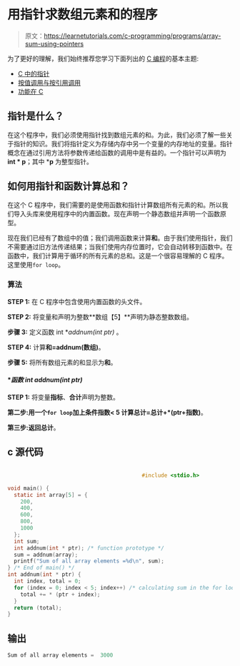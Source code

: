 # 用指针求数组元素和的程序

> 原文：<https://learnetutorials.com/c-programming/programs/array-sum-using-pointers>

为了更好的理解，我们始终推荐您学习下面列出的 [C 编程](../ "C programming")的基本主题:

*   [C 中的指针](../../c-programming/pointers)
*   [按值调用与按引用调用](../../c-programming/call-by-value-and-call-by-reference)
*   [功能在 C](../../c-programming/functions)

## 指针是什么？

在这个程序中，我们必须使用指针找到数组元素的和。为此，我们必须了解一些关于指针的知识。我们将指针定义为存储内存中另一个变量的内存地址的变量。指针概念在通过引用方法将参数传递给函数的调用中是有益的。一个指针可以声明为**int * p**；其中 ***p** 为整型指针。

## 如何用指针和函数计算总和？

在这个 C 程序中，我们需要的是使用函数和指针计算数组所有元素的和。所以我们导入头库来使用程序中的内置函数。现在声明一个静态数组并声明一个函数原型。

现在我们已经有了数组中的值；我们调用函数来计算**和**。由于我们使用指针，我们不需要通过旧方法传递结果；当我们使用内存位置时，它会自动转移到函数中。在函数中，我们计算用于循环的所有元素的总和。这是一个很容易理解的 C 程序。这里使用`for loop`。

### 算法

**STEP 1:** 在 C 程序中包含使用内置函数的头文件。

**STEP 2:** 将变量和声明为整数**数组【5】**声明为静态整数数组。

**步骤 3:** 定义函数 int **addnum(int *ptr)** 。

**STEP 4:** 计算**和=addnum(数组)**。

**步骤 5:** 将所有数组元素的和显示为**和**。

#### **函数 int addnum(int *ptr)**

**STEP 1:** 将变量**指标**、**合计**声明为整数。

**第二步:**用一个`for loop`加上条件指数< 5 计算**总计=总计+*(ptr+指数)**。

**第三步:**返回**总计**。

## c 源代码

```c

                                          #include <stdio.h>

void main() {
  static int array[5] = {
    200,
    400,
    600,
    800,
    1000
  };
  int sum;
  int addnum(int * ptr); /* function prototype */
  sum = addnum(array);
  printf("Sum of all array elements =%d\n", sum);
} /* End of main() */
int addnum(int * ptr) {
  int index, total = 0;
  for (index = 0; index < 5; index++) /* calculating sum in the for loop */ {
    total += * (ptr + index);
  }
  return (total);
}

```

## 输出

```c
Sum of all array elements =  3000
```